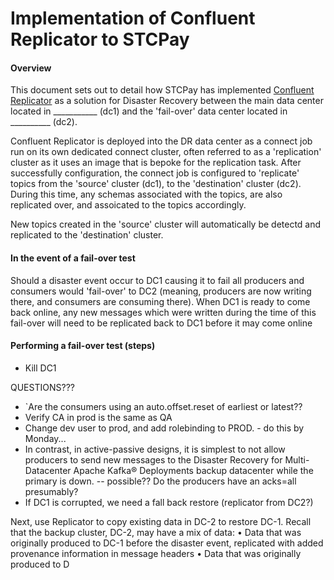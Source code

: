 # Implementation of Confluent Replicator to STCPay

#### Overview
This document sets out to detail how STCPay has implemented [Confluent Replicator](https://docs.confluent.io/platform/current/multi-dc-deployments/replicator/index.html) as a solution for Disaster Recovery between the main data center located in ___________ (dc1) and the 'fail-over' data center located in __________ (dc2).

Confluent Replicator is deployed into the DR data center as a connect job run on its own dedicated connect cluster, often referred to as a 'replication' cluster as it uses an image that is bepoke for the replication task.  After successfully configuration, the connect job is configured to 'replicate' topics from the 'source' cluster (dc1), to the 'destination' cluster (dc2).  During this time, any schemas associated with the topics, are also replicated over, and assoicated to the topics accordingly.

New topics created in the 'source' cluster will automatically be detectd and replicated to the 'destination' cluster.

#### In the event of a fail-over test
Should a disaster event occur to DC1 causing it to fail all producers and consumers would 'fail-over' to DC2 (meaning, producers are now writing there, and consumers are consuming there).  When DC1 is ready to come back online, any new messages which were written during the time of this fail-over will need to be replicated back to DC1 before it may come online

#### Performing a fail-over test (steps)
* Kill DC1

QUESTIONS???

* `Are the consumers using an auto.offset.reset of earliest or latest??
* Verify CA in prod is the same as QA
* Change dev user to prod, and add rolebinding to PROD. - do this by Monday...
* In contrast, in active-passive designs, it is simplest to not allow producers to send new messages to the Disaster Recovery for Multi-Datacenter Apache Kafka® Deployments
backup datacenter while the primary is down. -- possible??  Do the producers have an acks=all presumably?
* If DC1 is corrupted, we need a fall back restore (replicator from DC2?)

Next, use Replicator to copy existing data in DC-2 to restore DC-1. Recall that the backup cluster, DC-2,
may have a mix of data:
• Data that was originally produced to DC-1 before the disaster event, replicated with added
provenance information in message headers
• Data that was originally produced to D